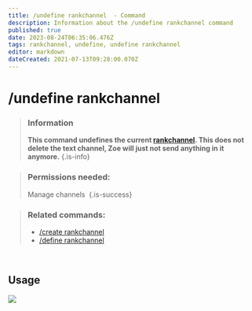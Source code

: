 ```yaml
---
title: /undefine rankchannel  - Command
description: Information about the /undefine rankchannel command
published: true
date: 2023-08-24T06:35:06.476Z
tags: rankchannel, undefine, undefine rankchannel
editor: markdown
dateCreated: 2021-07-13T09:28:00.070Z
---
```


# /undefine rankchannel

>### Information
>**This command undefines the current [rankchannel](/en/features/rankChannel). This does not delete the text channel, Zoe will just not send anything in it anymore.**
>{.is-info}

>### Permissions needed: 
>Manage channels 
>{.is-success}

>### Related commands:
>-   [/create rankchannel](/en/commands/create/rankChannel/)
>-   [/define rankchannel](/en/commands/define/rankChannel/)  
    
    
<br>

## Usage

![](/new_undefine_rankchannel.gif)